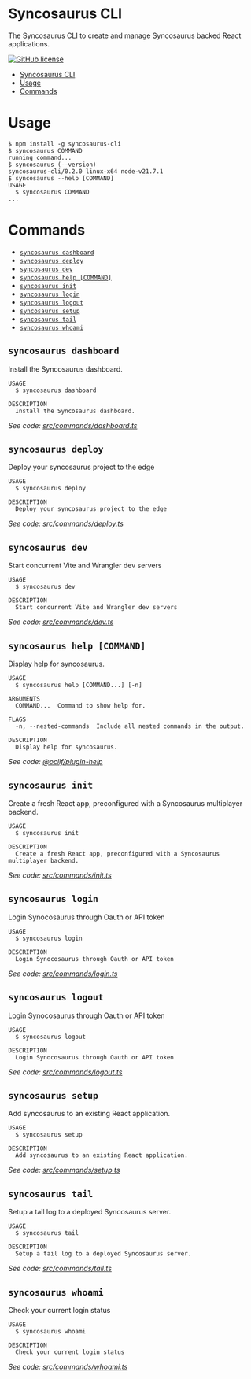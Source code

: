 # Syncosaurus CLI

The Syncosaurus CLI to create and manage Syncosaurus backed React applications.

[![GitHub license](https://img.shields.io/github/license/oclif/hello-world)](https://github.com/oclif/hello-world/blob/main/LICENSE)

<!-- toc -->
* [Syncosaurus CLI](#syncosaurus-cli)
* [Usage](#usage)
* [Commands](#commands)
<!-- tocstop -->

# Usage

<!-- usage -->
```sh-session
$ npm install -g syncosaurus-cli
$ syncosaurus COMMAND
running command...
$ syncosaurus (--version)
syncosaurus-cli/0.2.0 linux-x64 node-v21.7.1
$ syncosaurus --help [COMMAND]
USAGE
  $ syncosaurus COMMAND
...
```
<!-- usagestop -->

# Commands

<!-- commands -->
* [`syncosaurus dashboard`](#syncosaurus-dashboard)
* [`syncosaurus deploy`](#syncosaurus-deploy)
* [`syncosaurus dev`](#syncosaurus-dev)
* [`syncosaurus help [COMMAND]`](#syncosaurus-help-command)
* [`syncosaurus init`](#syncosaurus-init)
* [`syncosaurus login`](#syncosaurus-login)
* [`syncosaurus logout`](#syncosaurus-logout)
* [`syncosaurus setup`](#syncosaurus-setup)
* [`syncosaurus tail`](#syncosaurus-tail)
* [`syncosaurus whoami`](#syncosaurus-whoami)

## `syncosaurus dashboard`

Install the Syncosaurus dashboard.

```
USAGE
  $ syncosaurus dashboard

DESCRIPTION
  Install the Syncosaurus dashboard.
```

_See code: [src/commands/dashboard.ts](https://github.com/syncosaurus/syncosaurus-cli/blob/v0.2.0/src/commands/dashboard.ts)_

## `syncosaurus deploy`

Deploy your syncosaurus project to the edge

```
USAGE
  $ syncosaurus deploy

DESCRIPTION
  Deploy your syncosaurus project to the edge
```

_See code: [src/commands/deploy.ts](https://github.com/syncosaurus/syncosaurus-cli/blob/v0.2.0/src/commands/deploy.ts)_

## `syncosaurus dev`

Start concurrent Vite and Wrangler dev servers

```
USAGE
  $ syncosaurus dev

DESCRIPTION
  Start concurrent Vite and Wrangler dev servers
```

_See code: [src/commands/dev.ts](https://github.com/syncosaurus/syncosaurus-cli/blob/v0.2.0/src/commands/dev.ts)_

## `syncosaurus help [COMMAND]`

Display help for syncosaurus.

```
USAGE
  $ syncosaurus help [COMMAND...] [-n]

ARGUMENTS
  COMMAND...  Command to show help for.

FLAGS
  -n, --nested-commands  Include all nested commands in the output.

DESCRIPTION
  Display help for syncosaurus.
```

_See code: [@oclif/plugin-help](https://github.com/oclif/plugin-help/blob/v6.0.20/src/commands/help.ts)_

## `syncosaurus init`

Create a fresh React app, preconfigured with a Syncosaurus multiplayer backend.

```
USAGE
  $ syncosaurus init

DESCRIPTION
  Create a fresh React app, preconfigured with a Syncosaurus multiplayer backend.
```

_See code: [src/commands/init.ts](https://github.com/syncosaurus/syncosaurus-cli/blob/v0.2.0/src/commands/init.ts)_

## `syncosaurus login`

Login Synocosaurus through Oauth or API token

```
USAGE
  $ syncosaurus login

DESCRIPTION
  Login Synocosaurus through Oauth or API token
```

_See code: [src/commands/login.ts](https://github.com/syncosaurus/syncosaurus-cli/blob/v0.2.0/src/commands/login.ts)_

## `syncosaurus logout`

Login Synocosaurus through Oauth or API token

```
USAGE
  $ syncosaurus logout

DESCRIPTION
  Login Synocosaurus through Oauth or API token
```

_See code: [src/commands/logout.ts](https://github.com/syncosaurus/syncosaurus-cli/blob/v0.2.0/src/commands/logout.ts)_

## `syncosaurus setup`

Add syncosaurus to an existing React application.

```
USAGE
  $ syncosaurus setup

DESCRIPTION
  Add syncosaurus to an existing React application.
```

_See code: [src/commands/setup.ts](https://github.com/syncosaurus/syncosaurus-cli/blob/v0.2.0/src/commands/setup.ts)_

## `syncosaurus tail`

Setup a tail log to a deployed Syncosaurus server.

```
USAGE
  $ syncosaurus tail

DESCRIPTION
  Setup a tail log to a deployed Syncosaurus server.
```

_See code: [src/commands/tail.ts](https://github.com/syncosaurus/syncosaurus-cli/blob/v0.2.0/src/commands/tail.ts)_

## `syncosaurus whoami`

Check your current login status

```
USAGE
  $ syncosaurus whoami

DESCRIPTION
  Check your current login status
```

_See code: [src/commands/whoami.ts](https://github.com/syncosaurus/syncosaurus-cli/blob/v0.2.0/src/commands/whoami.ts)_
<!-- commandsstop -->
